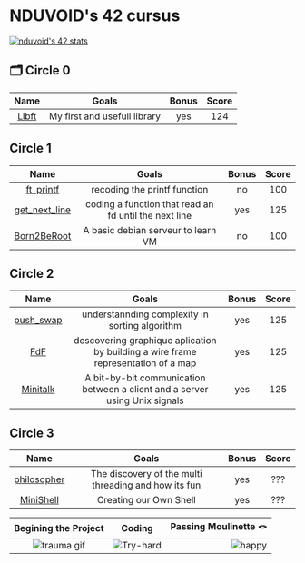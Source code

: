 # NDUVOID's 42 cursus
[![nduvoid's 42 stats](https://badge.mediaplus.ma/blue/nduvoid?1337Badge=off&UM6P=off)](https://github.com/oakoudad/badge42)

## 🗂️ Circle 0
|										Name													|									Goals									|Bonus	|Score|
|:---------------------------------------------------------------------------------------------:|:-------------------------------------------------------------------------:|:-----:|:---:|
| [Libft](https://github.com/Chahalor/40-to-home/tree/main/rank-0/libft)						| My first and usefull library												| yes	| 124 |

## Circle 1
|										Name													|									Goals									| Bonus	|Score|
|:---------------------------------------------------------------------------------------------:|:-------------------------------------------------------------------------:|:-----:|:---:|
| [ft_printf](https://github.com/Chahalor/40-to-home/tree/main/rank-1/ft_printf)				| recoding the printf function												| no	| 100 |
| [get_next_line](https://github.com/Chahalor/40-to-home/tree/main/rank-1/get_next_line)		| coding a function that read an fd until the next line						| yes	| 125 |
| [Born2BeRoot](https://github.com/Chahalor/40-to-home/tree/main/rank-1/Born2BeRoot)			| A basic debian serveur to learn VM										| no	| 100 |

## Circle 2
|										Name											|											Goals									| Bonus	|Score|
|:-------------------------------------------------------------------------------------:|:---------------------------------------------------------------------------------:|:-----:|:---:|
| [push_swap](https://github.com/Chahalor/40-to-home/tree/main/rank-2/push_swap)		| understannding complexity in sorting algorithm									| yes	| 125 |
| [FdF](https://github.com/Chahalor/40-to-home/tree/main/rank-2/FDF/V2)					| descovering graphique aplication by building a wire frame representation of a map	| yes	| 125 |
| [Minitalk](https://github.com/Chahalor/40-to-home/tree/main/rank-2/minitalk/V2)		| A bit-by-bit communication between a client and a server using Unix signals		| yes	| 125 |

## Circle 3
|										Name											|											Goals									| Bonus	|Score|
|:-------------------------------------------------------------------------------------:|:---------------------------------------------------------------------------------:|:-----:|:---:|
| [philosopher](https://github.com/Chahalor/40-to-home/tree/main/rank-3/Philosophers)	| The discovery of the multi threading and how its fun								| yes	| ??? |
| [MiniShell](https://github.com/Chahalor/40-to-home/tree/main/rank-3/minishell)		| Creating our Own Shell															| yes	| ??? |

|								Begining the Project									|											Coding									|							Passing Moulinette 🪢								|
|:-------------------------------------------------------------------------------------:|:---------------------------------------------------------------------------------:|------------------------------------------------------------------------------:|
![trauma gif](https://media1.tenor.com/m/KfL05fPVK-4AAAAd/war-vietnam.gif)				| ![Try-hard](https://media1.tenor.com/m/0CXQArozOAEAAAAd/sweaty-speedruner.gif)	| ![happy](https://media1.tenor.com/m/ej8VbRdpUogAAAAd/happy-jumping-cat.gif)	|
